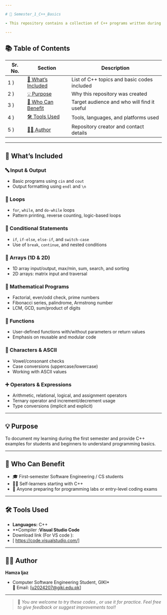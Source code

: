 ```yaml
---

# 🚀 Semester_1_C++_Basics  

- This repository contains a collection of C++ programs written during the first semester of my Software Engineering degree. These programs helped me build a strong understanding of programming logic and syntax using the C++ language. All code is written clearly and is helpful for beginners looking to learn or practice C++.

---
```


## 📚 Table of Contents

| Sr. No. | Section                                      | Description                                               |
|---------|----------------------------------------------|-----------------------------------------------------------|
| 1 )     | [🧾 What’s Included](#-whats-included)         | List of C++ topics and basic codes included         |
| 2 )     | [💡 Purpose](#-purpose)                        | Why this repository was created                           |
| 3 )     | [👥 Who Can Benefit](#-who-can-benefit)        | Target audience and who will find it useful               |
| 4 )     | [🛠️ Tools Used](#️-tools-used)                 | Tools, languages, and platforms used                      |
| 5 )     | [👨‍💻 Author](#-author)                         | Repository creator and contact details                    |

---

## 🧾 What’s Included

### 🔤 Input & Output
- Basic programs using `cin` and `cout`
- Output formatting using `endl` and `\n`

### 🔁 Loops
- `for`, `while`, and `do-while` loops
- Pattern printing, reverse counting, logic-based loops

### 🧠 Conditional Statements
- `if`, `if-else`, `else-if`, and `switch-case`
- Use of `break`, `continue`, and nested conditions

### 🧮 Arrays (1D & 2D)
- 1D array input/output, max/min, sum, search, and sorting
- 2D arrays: matrix input and traversal

### 📐 Mathematical Programs
- Factorial, even/odd check, prime numbers
- Fibonacci series, palindrome, Armstrong number
- LCM, GCD, sum/product of digits

### 🧩 Functions
- User-defined functions with/without parameters or return values
- Emphasis on reusable and modular code

### 🔣 Characters & ASCII
- Vowel/consonant checks
- Case conversions (uppercase/lowercase)
- Working with ASCII values

### ➕ Operators & Expressions
- Arithmetic, relational, logical, and assignment operators
- Ternary operator and increment/decrement usage
- Type conversions (implicit and explicit)

---

## 💡 Purpose

To document my learning during the first semester and provide C++ examples for students and beginners to understand programming basics.

---

## 👥 Who Can Benefit

- 🎓 First-semester Software Engineering / CS students  
- 👨‍💻 Self-learners starting with C++  
- 🧪 Anyone preparing for programming labs or entry-level coding exams  

---

## 🛠️ Tools Used

- **Languages:** C++
- **Compiler :**Visual Studio Code**
- Download link (For VS code ):
- [ https://code.visualstudio.com/]

---

## 👨‍💻 Author

**Hamza Ijaz**  
* Computer Software Engineering Student, GIKI*  
📧 Email: [u2024207@giki.edu.pk]

---

> 📌 *You are welcome to try these codes , or use it for practice. Feel free to give feedback or suggest improvements too!!*
